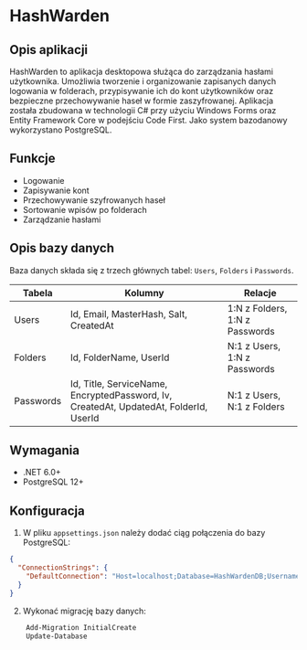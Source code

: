 ﻿# HashWarden

## Opis aplikacji

HashWarden to aplikacja desktopowa służąca do zarządzania hasłami użytkownika. Umożliwia tworzenie i organizowanie zapisanych danych logowania w folderach, przypisywanie ich do kont użytkowników oraz bezpieczne przechowywanie haseł w formie zaszyfrowanej. Aplikacja została zbudowana w technologii C# przy użyciu Windows Forms oraz Entity Framework Core w podejściu Code First. Jako system bazodanowy wykorzystano PostgreSQL.

## Funkcje

- Logowanie
- Zapisywanie kont
- Przechowywanie szyfrowanych haseł
- Sortowanie wpisów po folderach
- Zarządzanie hasłami

## Opis bazy danych

Baza danych składa się z trzech głównych tabel: `Users`, `Folders` i `Passwords`.

| Tabela     | Kolumny                                | Relacje                                      |
|------------|----------------------------------------|----------------------------------------------|
| Users      | Id, Email, MasterHash, Salt, CreatedAt | 1:N z Folders, 1:N z Passwords               |
| Folders    | Id, FolderName, UserId                 | N:1 z Users, 1:N z Passwords                 |
| Passwords  | Id, Title, ServiceName, EncryptedPassword, Iv, CreatedAt, UpdatedAt, FolderId, UserId | N:1 z Users, N:1 z Folders |

## Wymagania

- .NET 6.0+
- PostgreSQL 12+

## Konfiguracja

1. W pliku `appsettings.json` należy dodać ciąg połączenia do bazy PostgreSQL:

```json
{
  "ConnectionStrings": {
    "DefaultConnection": "Host=localhost;Database=HashWardenDB;Username=postgres;Password=postgres"
  }
}
```

2. Wykonać migrację bazy danych:
```bash
    Add-Migration InitialCreate
    Update-Database
```
